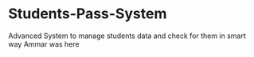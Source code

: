 # Students-Pass-System
Advanced System to manage students data and check for them in smart way
Ammar was here